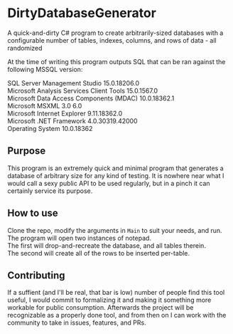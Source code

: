 # DirtyDatabaseGenerator
A quick-and-dirty C# program to create arbitrarily-sized databases with a configurable number of tables, indexes, columns, and rows of data - all randomized

At the time of writing this program outputs SQL that can be ran against the following MSSQL version:

SQL Server Management Studio						15.0.18206.0  
Microsoft Analysis Services Client Tools						15.0.1567.0  
Microsoft Data Access Components (MDAC)						10.0.18362.1  
Microsoft MSXML						3.0 6.0   
Microsoft Internet Explorer						9.11.18362.0  
Microsoft .NET Framework						4.0.30319.42000  
Operating System						10.0.18362  

## Purpose
This program is an extremely quick and minimal program that generates a database of arbitrary size for any kind of testing.
It is nowhere near what I would call a sexy public API to be used regularly, but in a pinch it can certainly
service its purpose.

## How to use
Clone the repo, modify the arguments in `Main` to suit your needs, and run. The program will open two instances of notepad.  
The first will drop-and-recreate the database, and all tables therein.  
The second will create all of the rows to be inserted per-table.

## Contributing
If a suffient (and I'll be real, that bar is low) number of people find this tool useful, I would commit to formalizing it and making it something more workable for public consumption. Afterwards the project will be recognizable as a properly done tool, and from then on I can work with the community to take in issues, features, and PRs.
